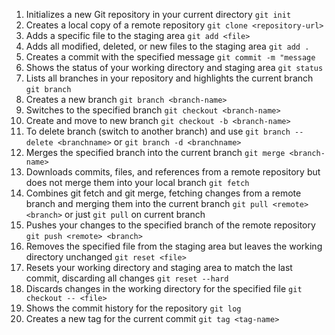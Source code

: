 1. Initializes a new Git repository in your current directory `git init`
2. Creates a local copy of a remote repository `git clone <repository-url>`
3. Adds a specific file to the staging area `git add <file>` 
4. Adds all modified, deleted, or new files to the staging area `git add .`
5. Creates a commit with the specified message `git commit -m "message`
6. Shows the status of your working directory and staging area `git status`
7. Lists all branches in your repository and highlights the current branch `git branch`
8. Creates a new branch `git branch <branch-name>`
9. Switches to the specified branch `git checkout <branch-name>`
10. Create and move to new branch `git checkout -b <branch-name>`
11. To delete branch (switch to another branch) and use `git branch --delete <branchname>` or `git branch -d <branchname>` 
12. Merges the specified branch into the current branch `git merge <branch-name>`
13. Downloads commits, files, and references from a remote repository but does not merge them into your local branch `git fetch`
14. Combines git fetch and git merge, fetching changes from a remote branch and merging them into the current branch `git pull <remote> <branch>` or just `git pull` on current branch
15. Pushes your changes to the specified branch of the remote repository `git push <remote> <branch>`
16. Removes the specified file from the staging area but leaves the working directory unchanged `git reset <file>`
17. Resets your working directory and staging area to match the last commit, discarding all changes `git reset --hard`
18. Discards changes in the working directory for the specified file `git checkout -- <file>`
19. Shows the commit history for the repository `git log`
20. Creates a new tag for the current commit `git tag <tag-name>`